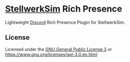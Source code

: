 # [StellwerkSim](https://www.stellwerksim.de/) Rich Presence

Lightweight [Discord](https://discord.com) Rich Presence Plugin for StellwerkSim.

## License

Licensed under the [GNU General Public License 3](LICENSE) or https://www.gnu.org/licenses/gpl-3.0.en.html
